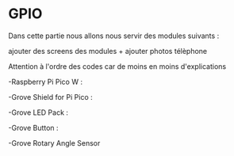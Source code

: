 # GPIO  

Dans cette partie nous allons nous servir des modules suivants :

ajouter des screens des modules + ajouter photos télèphone

Attention à l'ordre des codes car de moins en moins d'explications

-Raspberry Pi Pico W : 

-Grove Shield for Pi Pico : 

-Grove LED Pack :

-Grove Button : 

-Grove Rotary Angle Sensor


